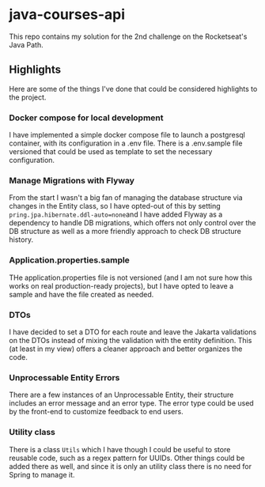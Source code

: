 # java-courses-api

This repo contains my solution for the 2nd challenge on the Rocketseat's Java Path.

## Highlights

Here are some of the things I've done that could be considered highlights to the project.

### Docker compose for local development

I have implemented a simple docker compose file to launch a postgresql container, with its
configuration in a .env file. There is a .env.sample file versioned that could be used as template
to set the necessary configuration.

### Manage Migrations with Flyway

From the start I wasn't a big fan of managing the database structure via changes in the Entity
class, so I have opted-out of this by setting `pring.jpa.hibernate.ddl-auto=none`and I have added
Flyway as a dependency to handle DB migrations, which offers not only control over the DB structure
as well as a more friendly approach to check DB structure history.

### Application.properties.sample

THe application.properties file is not versioned (and I am not sure how this works on real
production-ready projects), but I have opted to leave a sample and have the file created as needed.

### DTOs

I have decided to set a DTO for each route and leave the Jakarta validations on the DTOs instead of
mixing the validation with the entity definition. This (at least in my view) offers a cleaner
approach and better organizes the code.

### Unprocessable Entity Errors

There are a few instances of an Unprocessable Entity, their structure includes an error message and
an error type. The error type could be used by the front-end to customize feedback to end users.

### Utility class

There is a class `Utils` which I have though I could be useful to store reusable code, such as a
regex pattern for UUIDs. Other things could be added there as well, and since it is only an utility
class there is no need for Spring to manage it.

